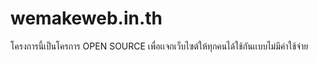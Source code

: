 # wemakeweb.in.th
 
โครงการนี้เป็นโครการ OPEN SOURCE เพื่อเเจกเว็บไซต์ให้ทุกคนได้ใช้กันเเบบไม่มีค่าใช้จ่าย
